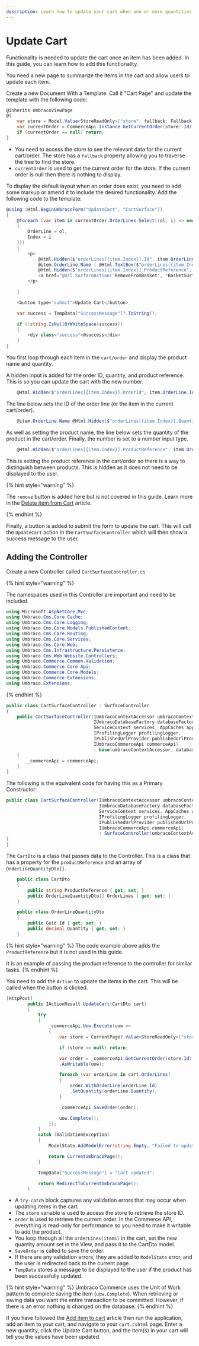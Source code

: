 ```yaml
---
description: Learn how to update your cart when one or more quantities have changed.
---
```


# Update Cart

Functionality is needed to update the cart once an item has been added. In this guide, you can learn how to add this functionality. 

You need a new page to summarize the items in the cart and allow users to update each item.

Create a new Document With a Template. Call it "Cart Page" and update the template with the following code:

```csharp
@inherits UmbracoViewPage
@{
    var store = Model.Value<StoreReadOnly>("store", fallback: Fallback.ToAncestors);
    var currentOrder = CommerceApi.Instance.GetCurrentOrder(store!.Id);
    if (currentOrder == null) return;
}
```

- You need to access the store to see the relevant data for the current cart/order. The store has a `fallback` property allowing you to traverse the tree to find the store.
- `currentOrder` is used to get the current order for the store. If the current order is null then there is nothing to display.

To display the default layout when an order does exist, you need to add some markup or amend it to include the desired functionality. Add the following code to the template:

```csharp
@using (Html.BeginUmbracoForm("UpdateCart", "CartSurface"))
{
    @foreach (var item in currentOrder.OrderLines.Select((ol, i) => new
    {
        OrderLine = ol,
        Index = i
    }))
    {
        <p>
            @Html.Hidden($"orderLines[{item.Index}].Id", item.OrderLine.Id)
            @item.OrderLine.Name | @Html.TextBox($"orderLines[{item.Index}].Quantity", (int)item.OrderLine.Quantity, new { @type = "number" })
            @Html.Hidden($"orderLines[{item.Index}].ProductReference", item.OrderLine.ProductReference)
            <a href="@Url.SurfaceAction("RemoveFromBasket", "BasketSurface", new { OrderLineId = item.OrderLine.Id })">Remove</a>
        </p>

    }

    <button type="submit">Update Cart</button>

    var success = TempData["SuccessMessage"]?.ToString();

    if (!string.IsNullOrWhiteSpace(success))
    {
        <div class="success">@success</div>
    }
}
```

You first loop through each item in the `cart/order` and display the product name and quantity.

A hidden input is added for the order ID, quantity, and product reference. This is so you can update the cart with the new number.

```csharp
    @Html.Hidden($"orderLines[{item.Index}].OrderId", item.OrderLine.Id)
```

The line below sets the ID of the order line (or the item in the current cart/order).

```csharp
    @item.OrderLine.Name @Html.Hidden($"orderLines[{item.Index}].Quantity", (int)item.OrderLine.Quantity, new { @type = "number" })
```

As well as setting the product name, the line below sets the quantity of the product in the cart/order. Finally, the number is set to a number input type.

```csharp
    @Html.Hidden($"orderLines[{item.Index}].ProductReference", item.OrderLine.ProductReference)
```

This is setting the product reference in the cart/order so there is a way to distinguish between products. This is hidden as it does not need to be displayed to the user.

{% hint style="warning" %}

The `remove` button is added here but is not covered in this guide. Learn more in the [Delete item from Cart](delete-item.md) article.

{% endhint %}

Finally, a button is added to submit the form to update the cart. This will call the `UpdateCart` action in the `CartSurfaceController` which will then show a success message to the user.

## Adding the Controller

Create a new Controller called `CartSurfaceController.cs`

{% hint style="warning" %}

The namespaces used in this Controller are important and need to be included.

```cs
using Microsoft.AspNetCore.Mvc;
using Umbraco.Cms.Core.Cache;
using Umbraco.Cms.Core.Logging;
using Umbraco.Cms.Core.Models.PublishedContent;
using Umbraco.Cms.Core.Routing;
using Umbraco.Cms.Core.Services;
using Umbraco.Cms.Core.Web;
using Umbraco.Cms.Infrastructure.Persistence;
using Umbraco.Cms.Web.Website.Controllers;
using Umbraco.Commerce.Common.Validation;
using Umbraco.Commerce.Core.Api;
using Umbraco.Commerce.Core.Models;
using Umbraco.Commerce.Extensions;
using Umbraco.Extensions;
```

{% endhint %}

```csharp
public class CartSurfaceController : SurfaceController
{
    public CartSurfaceController(IUmbracoContextAccessor umbracoContextAccessor, 
                                 IUmbracoDatabaseFactory databaseFactory, 
                                 ServiceContext services, AppCaches appCaches, 
                                 IProfilingLogger profilingLogger, 
                                 IPublishedUrlProvider publishedUrlProvider, 
                                 IUmbracoCommerceApi commerceApi) 
                                 : base(umbracoContextAccessor, databaseFactory, services, appCaches, profilingLogger, publishedUrlProvider)
    {
        _commerceApi = commerceApi;
    }
}
```

The following is the equivalent code for having this as a Primary Constructor:

```csharp
public class CartSurfaceController(IUmbracoContextAccessor umbracoContextAccessor,
                                   IUmbracoDatabaseFactory databaseFactory, 
                                   ServiceContext services, AppCaches appCaches, 
                                   IProfilingLogger profilingLogger, 
                                   IPublishedUrlProvider publishedUrlProvider, 
                                   IUmbracoCommerceApi commerceApi) 
                                   : SurfaceController(umbracoContextAccessor, databaseFactory, services, appCaches, profilingLogger, publishedUrlProvider)
{
}
```

The `CartDto` is a class that passes data to the Controller. This is a class that has a property for the `productReference` and an array of `OrderLineQuantityDto[]`.

```csharp
    public class CartDto
    {
        public string ProductReference { get; set; }
        public OrderLineQuantityDto[] OrderLines { get; set; }
    }

    public class OrderLineQuantityDto
    {
        public Guid Id { get; set; }
        public decimal Quantity { get; set; }
    }
```

{% hint style="warning" %}
The code example above adds the `ProductReference` but it is not used in this guide.

It is an example of passing the product reference to the controller for similar tasks.
{% endhint %}

You need to add the `Action` to update the items in the cart. This will be called when the button is clicked.

```csharp
[HttpPost]
        public IActionResult UpdateCart(CartDto cart)
        {
            try
            {
                _commerceApi.Uow.Execute(uow =>
                {
                    var store = CurrentPage?.Value<StoreReadOnly>("store", fallback: Fallback.ToAncestors);

                    if (store == null) return;

                    var order = _commerceApi.GetCurrentOrder(store.Id)
                    .AsWritable(uow);

                    foreach (var orderLine in cart.OrderLines)
                    {
                        order.WithOrderLine(orderLine.Id)
                        .SetQuantity(orderLine.Quantity);
                    }

                    _commerceApi.SaveOrder(order);

                    uow.Complete();
                });
            }
            catch (ValidationException)
            {
                ModelState.AddModelError(string.Empty, "Failed to update cart");

                return CurrentUmbracoPage();
            }

            TempData["SuccessMessage"] = "Cart updated";

            return RedirectToCurrentUmbracoPage();
        }
```

- A `try-catch` block captures any validation errors that may occur when updating items in the cart.
- The `store` variable is used to access the store to retrieve the store ID.
- `order` is used to retrieve the current order. In the Commerce API, everything is read-only for performance so you need to make it writable to add the product.
- You loop through all the `orderLines(items)` in the cart, set the new quantity amount set in the View, and pass it to the CartDto model.
- `SaveOrder` is called to save the order.
- If there are any validation errors, they are added to `ModelState` error, and the user is redirected back to the current page.
- `TempData` stores a message to be displayed to the user if the product has been successfully updated.

{% hint style="warning" %}
Umbraco Commerce uses the Unit of Work pattern to complete saving the item (`uow.Complete`). When retrieving or saving data you want the entire transaction to be committed. However, if there is an error nothing is changed on the database.
{% endhint %}

If you have followed the [Add item to cart](add-item.md) article then run the application, add an item to your cart, and navigate to your `cart.cshtml` page. Enter a new quantity, click the Update Cart button, and the item(s) in your cart will tell you the values have been updated.
